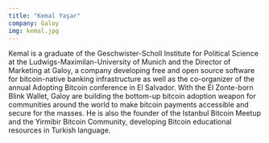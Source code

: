 ```yaml
---
title: "Kemal Yaşar"
company: Galoy
img: kemal.jpg
---
```


Kemal is a graduate of the Geschwister-Scholl Institute for Political Science at the Ludwigs-Maximilan-University of Munich and the Director of Marketing at Galoy, a company developing free and open source software for bitcoin-native banking infrastructure as well as the co-organizer of the annual Adopting Bitcoin conference in El Salvador. With the El Zonte-born Blink Wallet, Galoy are building the bottom-up bitcoin adoption weapon for communities around the world to make bitcoin payments accessible and secure for the masses. He is also the founder of the Istanbul Bitcoin Meetup and the Yirmibir Bitcoin Community, developing Bitcoin educational resources in Turkish language.
